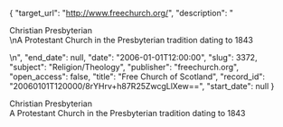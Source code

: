 {
  "target_url": "http://www.freechurch.org/", 
  "description": "<p>Christian Presbyterian<br />\nA Protestant Church in the Presbyterian tradition dating to 1843</p>\n", 
  "end_date": null, 
  "date": "2006-01-01T12:00:00", 
  "slug": 3372, 
  "subject": "Religion/Theology", 
  "publisher": "freechurch.org", 
  "open_access": false, 
  "title": "Free Church of Scotland", 
  "record_id": "20060101T120000/8rYHrv+h87R25ZwcgLlXew==", 
  "start_date": null
}

<p>Christian Presbyterian<br />
A Protestant Church in the Presbyterian tradition dating to 1843</p>
